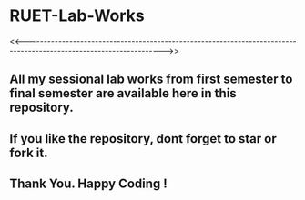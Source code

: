 # RUET-Lab-Works 

<<-------------------------------------------------------------------------------------------------------------------->>

## All my sessional lab works from first semester to final semester are available here in this repository.
## If you like the repository, dont forget to star or fork it. 
## Thank You. Happy Coding !


